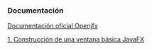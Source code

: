 <h3>Documentaci&oacute;n</h3>
<p><a href="https://openjfx.io/index.html/">Documentaci&oacute;n oficial Openjfx</a></p>
<p><a href="https://github.com/Mablenn/JavaFX/blob/master/JavaFX_01/src/main/java/com/mablen/Main.java">1. Construcción de una ventana básica JavaFX</a></p>

